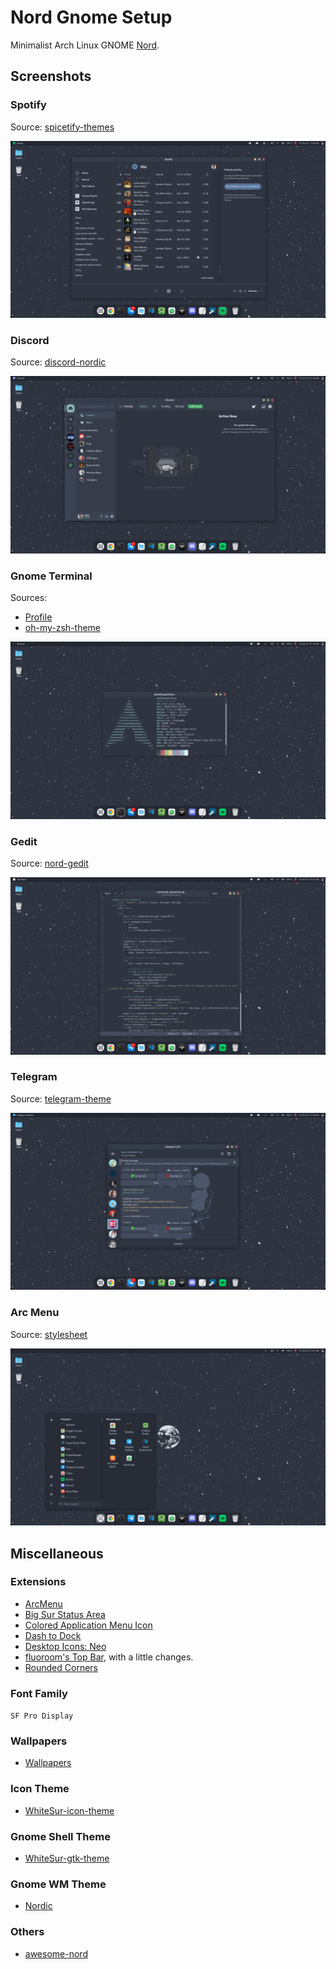 # Nord Gnome Setup

Minimalist Arch Linux GNOME [Nord](https://www.nordtheme.com/).

## Screenshots

### Spotify
Source: [spicetify-themes](https://github.com/morpheusthewhite/spicetify-themes)

![spotify](src/spotify.png)

### Discord
Source: [discord-nordic](https://github.com/orblazer/discord-nordic)

![discord](src/discord.png)

### Gnome Terminal
Sources:
- [Profile](https://github.com/arcticicestudio/nord-gnome-terminal)
- [oh-my-zsh-theme](https://github.com/sindresorhus/pure)

![gnome-terminal](src/gnome-terminal.png)

### Gedit
Source: [nord-gedit](https://github.com/arcticicestudio/nord-gedit)

![gedit](src/gedit.png)

### Telegram
Source: [telegram-theme](https://t.me/addtheme/nord_colors)

![telegram](src/telegram.png)

### Arc Menu
Source: [stylesheet](src/arcmenu-stylesheet.css)

![arcmenu](src/arcmenu.png)

## Miscellaneous

### Extensions
- [ArcMenu](https://extensions.gnome.org/extension/3628/arcmenu/)
- [Big Sur Status Area](https://extensions.gnome.org/extension/4085/big-sur-status-area/)
- [Colored Application Menu Icon](https://extensions.gnome.org/extension/4408/app-menu-icon-remove-symbolic/)
- [Dash to Dock](https://extensions.gnome.org/extension/307/dash-to-dock/)
- [Desktop Icons: Neo](https://extensions.gnome.org/extension/4337/desktop-icons-neo/)
- [fluoroom's Top Bar](https://extensions.gnome.org/extension/4350/fluorooms-top-bar/), with a little changes.
- [Rounded Corners](https://extensions.gnome.org/extension/1514/rounded-corners/)

### Font Family
`SF Pro Display`

### Wallpapers
- [Wallpapers](https://github.com/dxnst/nord-wallpapers)

### Icon Theme
- [WhiteSur-icon-theme](https://github.com/vinceliuice/WhiteSur-icon-theme)

### Gnome Shell Theme
- [WhiteSur-gtk-theme](https://github.com/vinceliuice/WhiteSur-gtk-theme)

### Gnome WM Theme
- [Nordic](https://github.com/EliverLara/Nordic)

### Others
- [awesome-nord](https://github.com/Aceto1/awesome-nord)

